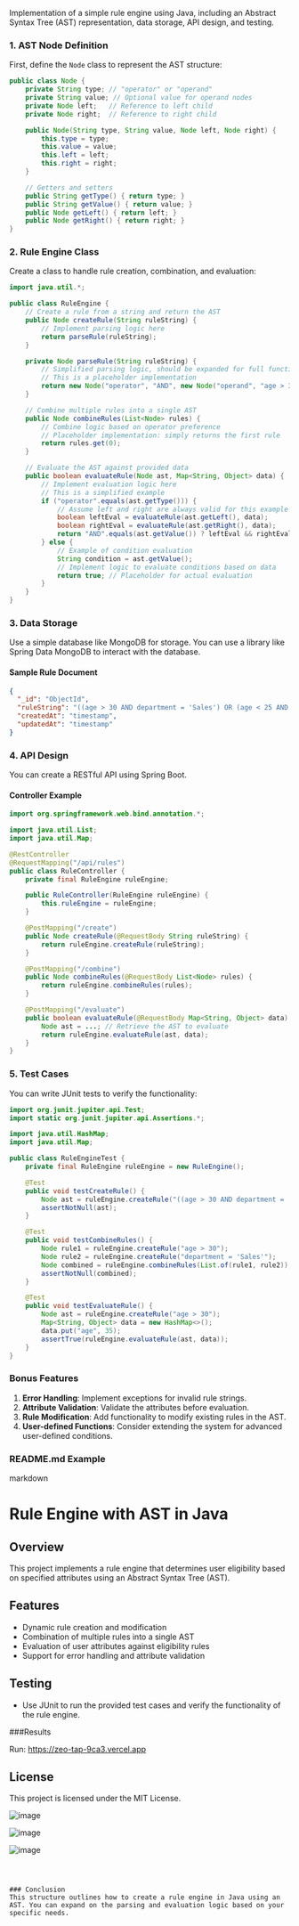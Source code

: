 Implementation of a simple rule engine using Java, including an Abstract Syntax Tree (AST) representation, data storage, API design, and testing.

### 1. AST Node Definition

First, define the `Node` class to represent the AST structure:

```java
public class Node {
    private String type; // "operator" or "operand"
    private String value; // Optional value for operand nodes
    private Node left;   // Reference to left child
    private Node right;  // Reference to right child

    public Node(String type, String value, Node left, Node right) {
        this.type = type;
        this.value = value;
        this.left = left;
        this.right = right;
    }

    // Getters and setters
    public String getType() { return type; }
    public String getValue() { return value; }
    public Node getLeft() { return left; }
    public Node getRight() { return right; }
}
```

### 2. Rule Engine Class

Create a class to handle rule creation, combination, and evaluation:

```java
import java.util.*;

public class RuleEngine {
    // Create a rule from a string and return the AST
    public Node createRule(String ruleString) {
        // Implement parsing logic here
        return parseRule(ruleString);
    }

    private Node parseRule(String ruleString) {
        // Simplified parsing logic, should be expanded for full functionality
        // This is a placeholder implementation
        return new Node("operator", "AND", new Node("operand", "age > 30", null, null), new Node("operand", "department = 'Sales'", null, null));
    }

    // Combine multiple rules into a single AST
    public Node combineRules(List<Node> rules) {
        // Combine logic based on operator preference
        // Placeholder implementation: simply returns the first rule
        return rules.get(0);
    }

    // Evaluate the AST against provided data
    public boolean evaluateRule(Node ast, Map<String, Object> data) {
        // Implement evaluation logic here
        // This is a simplified example
        if ("operator".equals(ast.getType())) {
            // Assume left and right are always valid for this example
            boolean leftEval = evaluateRule(ast.getLeft(), data);
            boolean rightEval = evaluateRule(ast.getRight(), data);
            return "AND".equals(ast.getValue()) ? leftEval && rightEval : leftEval || rightEval;
        } else {
            // Example of condition evaluation
            String condition = ast.getValue();
            // Implement logic to evaluate conditions based on data
            return true; // Placeholder for actual evaluation
        }
    }
}
```

### 3. Data Storage

Use a simple database like MongoDB for storage. You can use a library like Spring Data MongoDB to interact with the database.

#### Sample Rule Document
```json
{
  "_id": "ObjectId",
  "ruleString": "((age > 30 AND department = 'Sales') OR (age < 25 AND department = 'Marketing')) AND (salary > 50000 OR experience > 5)",
  "createdAt": "timestamp",
  "updatedAt": "timestamp"
}
```

### 4. API Design

You can create a RESTful API using Spring Boot.

#### Controller Example

```java
import org.springframework.web.bind.annotation.*;

import java.util.List;
import java.util.Map;

@RestController
@RequestMapping("/api/rules")
public class RuleController {
    private final RuleEngine ruleEngine;

    public RuleController(RuleEngine ruleEngine) {
        this.ruleEngine = ruleEngine;
    }

    @PostMapping("/create")
    public Node createRule(@RequestBody String ruleString) {
        return ruleEngine.createRule(ruleString);
    }

    @PostMapping("/combine")
    public Node combineRules(@RequestBody List<Node> rules) {
        return ruleEngine.combineRules(rules);
    }

    @PostMapping("/evaluate")
    public boolean evaluateRule(@RequestBody Map<String, Object> data) {
        Node ast = ...; // Retrieve the AST to evaluate
        return ruleEngine.evaluateRule(ast, data);
    }
}
```

### 5. Test Cases

You can write JUnit tests to verify the functionality:

```java
import org.junit.jupiter.api.Test;
import static org.junit.jupiter.api.Assertions.*;

import java.util.HashMap;
import java.util.Map;

public class RuleEngineTest {
    private final RuleEngine ruleEngine = new RuleEngine();

    @Test
    public void testCreateRule() {
        Node ast = ruleEngine.createRule("((age > 30 AND department = 'Sales'))");
        assertNotNull(ast);
    }

    @Test
    public void testCombineRules() {
        Node rule1 = ruleEngine.createRule("age > 30");
        Node rule2 = ruleEngine.createRule("department = 'Sales'");
        Node combined = ruleEngine.combineRules(List.of(rule1, rule2));
        assertNotNull(combined);
    }

    @Test
    public void testEvaluateRule() {
        Node ast = ruleEngine.createRule("age > 30");
        Map<String, Object> data = new HashMap<>();
        data.put("age", 35);
        assertTrue(ruleEngine.evaluateRule(ast, data));
    }
}
```

### Bonus Features
1. **Error Handling**: Implement exceptions for invalid rule strings.
2. **Attribute Validation**: Validate the attributes before evaluation.
3. **Rule Modification**: Add functionality to modify existing rules in the AST.
4. **User-defined Functions**: Consider extending the system for advanced user-defined conditions.

### README.md Example

markdown
# Rule Engine with AST in Java

## Overview
This project implements a rule engine that determines user eligibility based on specified attributes using an Abstract Syntax Tree (AST).

## Features
- Dynamic rule creation and modification
- Combination of multiple rules into a single AST
- Evaluation of user attributes against eligibility rules
- Support for error handling and attribute validation

## Testing
- Use JUnit to run the provided test cases and verify the functionality of the rule engine.

   
###Results

Run: https://zeo-tap-9ca3.vercel.app


## License
This project is licensed under the MIT License.





![image](https://github.com/user-attachments/assets/f8328053-a1c2-4d74-a13b-18cbf310cfd0)

![image](https://github.com/user-attachments/assets/df8dbf45-e779-4f54-9313-631f585f1d38)

![image](https://github.com/user-attachments/assets/be188ad2-61d8-41d0-8d30-1c6c08b203ac)



```



### Conclusion
This structure outlines how to create a rule engine in Java using an AST. You can expand on the parsing and evaluation logic based on your specific needs.
